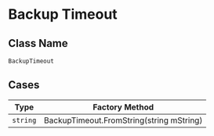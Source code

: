 
# Backup Timeout

## Class Name

`BackupTimeout`

## Cases

| Type | Factory Method |
|  --- | --- |
| `string` | BackupTimeout.FromString(string mString) |


